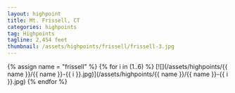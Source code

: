 ```yaml
---
layout: highpoint
title: Mt. Frissell, CT
categories: highpoints
tag: Highpoints
tagline: 2,454 feet
thumbnail: /assets/highpoints/frissell/frissell-3.jpg
---
```


{% assign name = "frissell" %}
{% for i in (1..6) %}
[![](/assets/highpoints/{{ name }}/{{ name }}-{{ i }}.jpg)](/assets/highpoints/{{ name }}/{{ name }}-{{ i }}.jpg)
{% endfor %}
